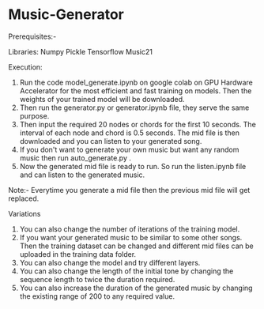 # Music-Generator
Prerequisites:-

Libraries:
Numpy
Pickle
Tensorflow
Music21

Execution:
1. Run the code model_generate.ipynb on google colab on GPU Hardware Accelerator for the most efficient and fast training on models. Then the weights of your trained model will be downloaded. 
2. Then run the generator.py or generator.ipynb file, they serve the same purpose.
3. Then input the required 20 nodes or chords for the first 10 seconds. The interval of each node and chord is 0.5 seconds. The mid file is then downloaded and you can listen to your generated song.
4. If you don't want to generate your own music but want any random music then run auto_generate.py .
5. Now the generated mid file is ready to run. So run the listen.ipynb file and can listen to the generated music.

Note:-
	Everytime you generate a mid file then the previous mid file will get replaced.

Variations
1. You can also change the number of iterations of the training model.
2. If you want your generated music to be similar to some other songs. Then the training dataset can be changed and different mid files can be uploaded in the training data folder. 
3. You can also change the model and try different layers.
4. You can also change the length of the initial tone by changing the sequence length to twice the duration required. 
5. You can also increase the duration of the generated music by changing the existing range of 200 to any required value.
